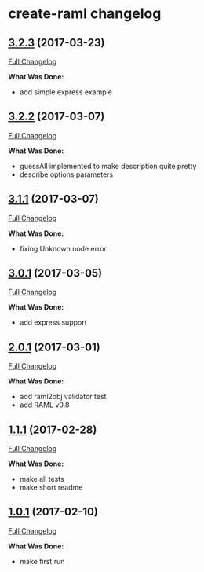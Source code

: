 # create-raml changelog

## [3.2.3](http://github.com/ivanoff/create-raml/tree/3.2.3) (2017-03-23)
[Full Changelog](http://github.com/ivanoff/create-raml/compare/3.2.2...3.2.3)

**What Was Done:**

- add simple express example


## [3.2.2](http://github.com/ivanoff/create-raml/tree/3.2.2) (2017-03-07)
[Full Changelog](http://github.com/ivanoff/create-raml/compare/3.1.1...3.2.2)

**What Was Done:**

- guessAll implemented to make description quite pretty
- describe options parameters


## [3.1.1](http://github.com/ivanoff/create-raml/tree/3.1.1) (2017-03-07)
[Full Changelog](http://github.com/ivanoff/create-raml/compare/3.0.1...3.1.1)

**What Was Done:**

- fixing Unknown node error


## [3.0.1](http://github.com/ivanoff/create-raml/tree/3.0.1) (2017-03-05)
[Full Changelog](http://github.com/ivanoff/create-raml/compare/2.0.1...3.0.1)

**What Was Done:**

- add express support


## [2.0.1](http://github.com/ivanoff/create-raml/tree/2.0.1) (2017-03-01)
[Full Changelog](http://github.com/ivanoff/create-raml/compare/1.1.1...2.0.1)

**What Was Done:**

- add raml2obj validator test
- add RAML v0.8


## [1.1.1](http://github.com/ivanoff/create-raml/tree/1.1.1) (2017-02-28)
[Full Changelog](http://github.com/ivanoff/create-raml/compare/1.0.1...1.1.1)

**What Was Done:**

- make all tests
- make short readme


## [1.0.1](http://github.com/ivanoff/create-raml/tree/1.0.1) (2017-02-10)
[Full Changelog](http://github.com/ivanoff/create-raml/compare/1.0.1...1.0.1)

**What Was Done:**

- make first run
